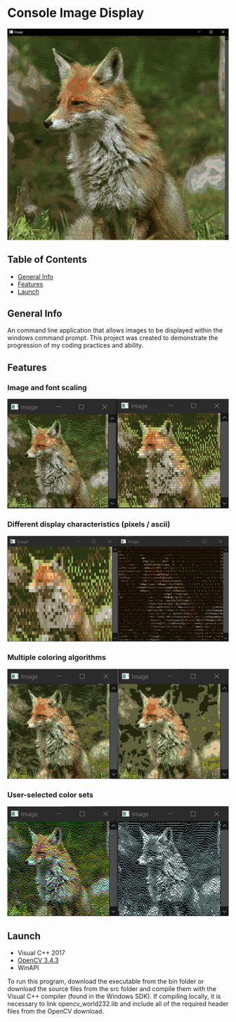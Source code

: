 # Console Image Display
![](/images/main_image.png)
## Table of Contents
* [General Info](#general-info)
* [Features](#features)
* [Launch](#launch)


## General Info
An command line application that allows images to be displayed within the windows command prompt. This project was created to demonstrate the progression of my coding practices and ability.

## Features
### Image and font scaling
![](/images/scaling.png)
### Different display characteristics (pixels / ascii)
![](/images/image_type.png)
### Multiple coloring algorithms
![](/images/coloring_algorithms.png)
### User-selected color sets
![](/images/custom_colors.png)

## Launch

* Visual C++ 2017
* [OpenCV 3.4.3](https://opencv.org/releases/page/3/)
* WinAPI

To run this program, download the executable from the bin folder or download the source files from the src folder and compile them with the Visual C++ compiler (found in the Windows SDK). If compiling locally, it is necessary to link opencv_world232.lib and include all of the required header files from the OpenCV download.
